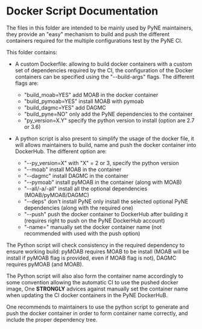 Docker Script Documentation
===========================

The files in this folder are intended to be mainly used by PyNE maintainers,
they provide an "easy" mechanism to build and push the different containers
required for the multiple configurations test by the PyNE CI.

This folder contains:

- A custom Dockerfile: allowing to build docker containers with a custom set of
  dependencies required by the CI, the configuration of the Docker containers
  can be specified using the "--build-args" flags. The different flags are:
    
    - "build_moab=YES" add MOAB in the docker container
    - "build_pymoab=YES" install MOAB with pymoab
    - "build_dagmc=YES" add DAGMC 
    - "build_pyne=NO" only add the PyNE dependencies to the container
    - "py_version=X.Y" specify the python version to install (option are 2.7 or
      3.6)

- A python script is also present to simplify the usage of the docker file, it
  will allows maintainers to build, name and push the docker container into
  DockerHub. The different option are:
    
    - "--py_version=X" with "X" = 2 or 3, specify the python version
    - "--moab" install MOAB in the container
    - "--dagmc" install DAGMC in the container
    - "--pymoab" install pyMOAB in the container (along with MOAB)
    - "--all/-a/-all" install all the optional dependencies (MOAB/pyMOAB/DAGMC)
    - "--deps" don't install PyNE only install the selected optional PyNE dependencies (along with the required one)
    - "--push" push the docker container to DockerHub after building it
      (requires right to push on the PyNE DockerHub account)
    - "-name=" manually set the docker container name (not recommended with used
      with the push option)


The Python script will check consistency in the required dependency to ensure
working build: pyMOAB requires MOAB to be install (MOAB will be install if
pyMOAB flag is provided, even if MOAB flag is not), DAGMC requires pyMOAB (and
MOAB).

The Python script will also also form the container name accordingly to some
convention allowing the automatic CI to use the pushed docker image, One
**STRONGLY** advices against manually set the container name when updating the CI
docker containers in the PyNE DockerHuB. 


One recommends to maintainers to use the python script to generate and push the docker
container in order to form container name correctly, and include the proper
dependency tree.
